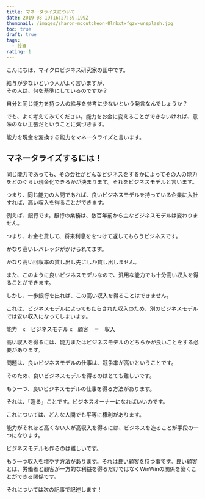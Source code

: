 ```yaml
---
title: マネータライズについて
date: 2019-08-19T16:27:59.199Z
thumbnail: /images/sharon-mccutcheon-8lnbxtxfgzw-unsplash.jpg
toc: true
draft: true
tags:
  - 投資
rating: 1
---
```

こんにちは、マイクロビジネス研究家の田中です。

給与が少ないという人がよく言いますが、\
その人は、何を基準にしているのですか？

自分と同じ能力を持つ人の給与を参考に少ないという発言なんでしょうか？

<!--more-->

でも、よく考えてみてください。能力をお金に変えることができないければ、意味のない主張だということに気づきます。

能力を現金を変換する能力をマネータライズと言います。

## マネータライズするには！

同じ能力であっても、その会社がどんなビジネスをするかによってその人の能力をどのぐらい現金化できるかが決まります。それをビジネスモデルと言います。

つまり、同じ能力の人間であれば、良いビジネスモデルを持っている企業に入社すれば、高い収入を得ることができます。

例えば、銀行です。銀行の業務は、数百年前から主なビジネスモデルは変わりません。

つまり、お金を貸して、将来利息ををつけて返してもらうビジネスです。

かなり高いレバレッジがかけられてます。

かなり高い回収率の貸し出し先にしか貸し出しません。

また、このように良いビジネスモデルなので、汎用な能力でも十分高い収入を得ることができます。

しかし、一歩銀行を出れば、この高い収入を得ることはできません。

これは、ビジネスモデルによってもたらされた収入のため、別のビジネスモデルでは安い収入になってしまいます。

能力　x　ビジネスモデル  x　顧客　＝　収入

高い収入を得るには、能力またはビジネスモデルのどちらかが良いことをする必要があります。

問題は、良いビジネスモデルの仕事は、競争率が高いということです。

そのため、良いビジネスモデルを得るのはとても難しいです。

もう一つ、良いビジネスモデルの仕事を得る方法があります。

それは、「造る」ことです。ビジネスオーナーになればいいのです。

これについては、どんな人間でも平等に権利があります。

能力がそれほど高くない人が高収入を得るには、ビジネスを造ることが手段の一つになります。

ビジネスモデルも作るのは難しいです。

もう一つ収入を増やす方法があります。それは良い顧客を持つ事です。良い顧客とは、労働者と顧客が一方的な利益を得るだけではなくWinWinの関係を築くことができる関係です。

それについては次の記事で記述します！
